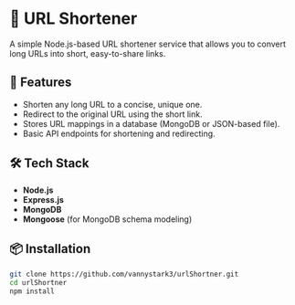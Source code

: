 # 🔗 URL Shortener

A simple Node.js-based URL shortener service that allows you to convert long URLs into short, easy-to-share links.

## 🚀 Features

- Shorten any long URL to a concise, unique one.
- Redirect to the original URL using the short link.
- Stores URL mappings in a database (MongoDB or JSON-based file).
- Basic API endpoints for shortening and redirecting.

## 🛠️ Tech Stack

- **Node.js**
- **Express.js**
- **MongoDB** 
- **Mongoose** (for MongoDB schema modeling)

## 📦 Installation

```bash
git clone https://github.com/vannystark3/urlShortner.git
cd urlShortner
npm install

